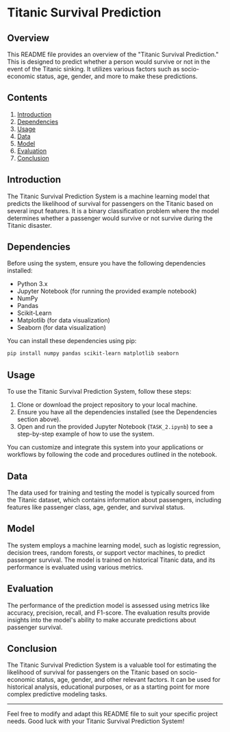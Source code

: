 # Titanic Survival Prediction

## Overview

This README file provides an overview of the "Titanic Survival Prediction." This is designed to predict whether a person would survive or not in the event of the Titanic sinking. It utilizes various factors such as socio-economic status, age, gender, and more to make these predictions.

## Contents

1. [Introduction](#introduction)
2. [Dependencies](#dependencies)
3. [Usage](#usage)
4. [Data](#data)
5. [Model](#model)
6. [Evaluation](#evaluation)
7. [Conclusion](#conclusion)

## Introduction

The Titanic Survival Prediction System is a machine learning model that predicts the likelihood of survival for passengers on the Titanic based on several input features. It is a binary classification problem where the model determines whether a passenger would survive or not survive during the Titanic disaster.

## Dependencies

Before using the system, ensure you have the following dependencies installed:

- Python 3.x
- Jupyter Notebook (for running the provided example notebook)
- NumPy
- Pandas
- Scikit-Learn
- Matplotlib (for data visualization)
- Seaborn (for data visualization)

You can install these dependencies using pip:

```bash
pip install numpy pandas scikit-learn matplotlib seaborn
```

## Usage

To use the Titanic Survival Prediction System, follow these steps:

1. Clone or download the project repository to your local machine.
2. Ensure you have all the dependencies installed (see the Dependencies section above).
3. Open and run the provided Jupyter Notebook (`TASK_2.ipynb`) to see a step-by-step example of how to use the system.

You can customize and integrate this system into your applications or workflows by following the code and procedures outlined in the notebook.

## Data

The data used for training and testing the model is typically sourced from the Titanic dataset, which contains information about passengers, including features like passenger class, age, gender, and survival status. 

## Model

The system employs a machine learning model, such as logistic regression, decision trees, random forests, or support vector machines, to predict passenger survival. The model is trained on historical Titanic data, and its performance is evaluated using various metrics.

## Evaluation

The performance of the prediction model is assessed using metrics like accuracy, precision, recall, and F1-score. The evaluation results provide insights into the model's ability to make accurate predictions about passenger survival.

## Conclusion

The Titanic Survival Prediction System is a valuable tool for estimating the likelihood of survival for passengers on the Titanic based on socio-economic status, age, gender, and other relevant factors. It can be used for historical analysis, educational purposes, or as a starting point for more complex predictive modeling tasks.

---

Feel free to modify and adapt this README file to suit your specific project needs. Good luck with your Titanic Survival Prediction System!
